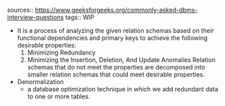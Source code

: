 sources:: https://www.geeksforgeeks.org/commonly-asked-dbms-interview-questions
tags:: WIP

- It is a process of analyzing the given relation schemas based on their functional dependencies and primary keys to achieve the following desirable properties: 
  1. Minimizing Redundancy 
  2. Minimizing the Insertion, Deletion, And Update Anomalies Relation schemas that do not meet the properties are decomposed into smaller relation schemas that could meet desirable properties.
- Denormalization
	- a database optimization technique in which we add redundant data to one or more tables.